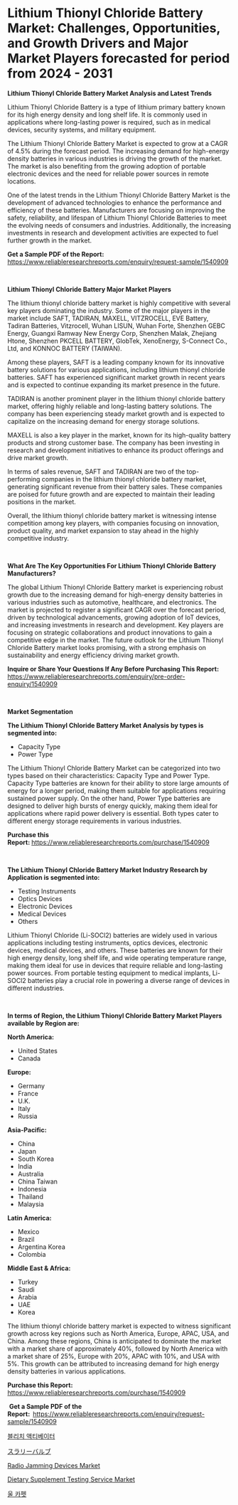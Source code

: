 <p><h1>Lithium Thionyl Chloride Battery Market: Challenges, Opportunities, and Growth Drivers and Major Market Players forecasted for period from 2024 - 2031</h1></p><p><strong>Lithium Thionyl Chloride Battery Market Analysis and Latest Trends</strong></p>
<p><p>Lithium Thionyl Chloride Battery is a type of lithium primary battery known for its high energy density and long shelf life. It is commonly used in applications where long-lasting power is required, such as in medical devices, security systems, and military equipment.</p><p>The Lithium Thionyl Chloride Battery Market is expected to grow at a CAGR of 4.5% during the forecast period. The increasing demand for high-energy density batteries in various industries is driving the growth of the market. The market is also benefiting from the growing adoption of portable electronic devices and the need for reliable power sources in remote locations.</p><p>One of the latest trends in the Lithium Thionyl Chloride Battery Market is the development of advanced technologies to enhance the performance and efficiency of these batteries. Manufacturers are focusing on improving the safety, reliability, and lifespan of Lithium Thionyl Chloride Batteries to meet the evolving needs of consumers and industries. Additionally, the increasing investments in research and development activities are expected to fuel further growth in the market.</p></p>
<p><strong>Get a Sample PDF of the Report:&nbsp;</strong> <a href="https://www.reliableresearchreports.com/enquiry/request-sample/1540909">https://www.reliableresearchreports.com/enquiry/request-sample/1540909</a></p>
<p>&nbsp;</p>
<p><strong>Lithium Thionyl Chloride Battery Major Market Players</strong></p>
<p><p>The lithium thionyl chloride battery market is highly competitive with several key players dominating the industry. Some of the major players in the market include SAFT, TADIRAN, MAXELL, VITZROCELL, EVE Battery, Tadiran Batteries, Vitzrocell, Wuhan LISUN, Wuhan Forte, Shenzhen GEBC Energy, Guangxi Ramway New Energy Corp, Shenzhen Malak, Zhejiang Htone, Shenzhen PKCELL BATTERY, GlobTek, XenoEnergy, S-Connect Co., Ltd, and KONNOC BATTERY (TAIWAN).</p><p>Among these players, SAFT is a leading company known for its innovative battery solutions for various applications, including lithium thionyl chloride batteries. SAFT has experienced significant market growth in recent years and is expected to continue expanding its market presence in the future.</p><p>TADIRAN is another prominent player in the lithium thionyl chloride battery market, offering highly reliable and long-lasting battery solutions. The company has been experiencing steady market growth and is expected to capitalize on the increasing demand for energy storage solutions.</p><p>MAXELL is also a key player in the market, known for its high-quality battery products and strong customer base. The company has been investing in research and development initiatives to enhance its product offerings and drive market growth.</p><p>In terms of sales revenue, SAFT and TADIRAN are two of the top-performing companies in the lithium thionyl chloride battery market, generating significant revenue from their battery sales. These companies are poised for future growth and are expected to maintain their leading positions in the market.</p><p>Overall, the lithium thionyl chloride battery market is witnessing intense competition among key players, with companies focusing on innovation, product quality, and market expansion to stay ahead in the highly competitive industry.</p></p>
<p>&nbsp;</p>
<p><strong>What Are The Key Opportunities For Lithium Thionyl Chloride Battery Manufacturers?</strong></p>
<p><p>The global Lithium Thionyl Chloride Battery market is experiencing robust growth due to the increasing demand for high-energy density batteries in various industries such as automotive, healthcare, and electronics. The market is projected to register a significant CAGR over the forecast period, driven by technological advancements, growing adoption of IoT devices, and increasing investments in research and development. Key players are focusing on strategic collaborations and product innovations to gain a competitive edge in the market. The future outlook for the Lithium Thionyl Chloride Battery market looks promising, with a strong emphasis on sustainability and energy efficiency driving market growth.</p></p>
<p><strong>Inquire or Share Your Questions If Any Before Purchasing This Report:</strong> <a href="https://www.reliableresearchreports.com/enquiry/pre-order-enquiry/1540909">https://www.reliableresearchreports.com/enquiry/pre-order-enquiry/1540909</a></p>
<p>&nbsp;</p>
<p><strong>Market Segmentation</strong></p>
<p><strong>The Lithium Thionyl Chloride Battery Market Analysis by types is segmented into:</strong></p>
<p><ul><li>Capacity Type</li><li>Power Type</li></ul></p>
<p><p>The Lithium Thionyl Chloride Battery Market can be categorized into two types based on their characteristics: Capacity Type and Power Type. Capacity Type batteries are known for their ability to store large amounts of energy for a longer period, making them suitable for applications requiring sustained power supply. On the other hand, Power Type batteries are designed to deliver high bursts of energy quickly, making them ideal for applications where rapid power delivery is essential. Both types cater to different energy storage requirements in various industries.</p></p>
<p><strong>Purchase this Report:&nbsp;</strong><a href="https://www.reliableresearchreports.com/purchase/1540909">https://www.reliableresearchreports.com/purchase/1540909</a></p>
<p>&nbsp;</p>
<p><strong>The Lithium Thionyl Chloride Battery Market Industry Research by Application is segmented into:</strong></p>
<p><ul><li>Testing Instruments</li><li>Optics Devices</li><li>Electronic Devices</li><li>Medical Devices</li><li>Others</li></ul></p>
<p><p>Lithium Thionyl Chloride (Li-SOCl2) batteries are widely used in various applications including testing instruments, optics devices, electronic devices, medical devices, and others. These batteries are known for their high energy density, long shelf life, and wide operating temperature range, making them ideal for use in devices that require reliable and long-lasting power sources. From portable testing equipment to medical implants, Li-SOCl2 batteries play a crucial role in powering a diverse range of devices in different industries.</p></p>
<p>&nbsp;</p>
<p><strong>In terms of Region, the Lithium Thionyl Chloride Battery Market Players available by Region are:</strong></p>
<p>
    <p> <strong> North America: </strong>
        <ul>
            <li>United States</li>
            <li>Canada</li>
        </ul>
        </p> 
    <p> <strong> Europe: </strong>
        <ul>
            <li>Germany</li>
            <li>France</li>
            <li>U.K.</li>
            <li>Italy</li>
            <li>Russia</li>
        </ul>
        </p> 
    <p> <strong> Asia-Pacific: </strong>
        <ul>
            <li>China</li>
            <li>Japan</li>
            <li>South Korea</li>
            <li>India</li>
            <li>Australia</li>
            <li>China Taiwan</li>
            <li>Indonesia</li>
            <li>Thailand</li>
            <li>Malaysia</li>
        </ul>
        </p> 
    <p> <strong> Latin America: </strong>
        <ul>
            <li>Mexico</li>
            <li>Brazil</li>
            <li>Argentina Korea</li>
            <li>Colombia</li>
        </ul>
        </p> 
    <p> <strong> Middle East & Africa: </strong>
        <ul>
            <li>Turkey</li>
            <li>Saudi</li>
            <li>Arabia</li>
            <li>UAE</li>
            <li>Korea</li>
        </ul>
    </p>
    </p>
<p><p>The lithium thionyl chloride battery market is expected to witness significant growth across key regions such as North America, Europe, APAC, USA, and China. Among these regions, China is anticipated to dominate the market with a market share of approximately 40%, followed by North America with a market share of 25%, Europe with 20%, APAC with 10%, and USA with 5%. This growth can be attributed to increasing demand for high energy density batteries in various applications.</p></p>
<p><strong>Purchase this Report: </strong><a href="https://www.reliableresearchreports.com/purchase/1540909">https://www.reliableresearchreports.com/purchase/1540909</a></p>
<p>&nbsp;<strong>Get a Sample PDF of the Report:&nbsp;&nbsp;</strong><a href="https://www.reliableresearchreports.com/enquiry/request-sample/1540909">https://www.reliableresearchreports.com/enquiry/request-sample/1540909</a></p>
<p><strong></strong></p>
<p><p><a href="https://github.com/akzkkws047661437/Market-Research-Report-List-1/blob/main/835349315461.md">블리치 액티베이터</a></p><p><a href="https://medium.com/@keithpiper1905/%E3%82%B9%E3%83%A9%E3%83%AA%E3%83%BC%E3%83%90%E3%83%AB%E3%83%96%E5%B8%82%E5%A0%B4%E3%81%AF-%E5%B8%82%E5%A0%B4%E3%82%B7%E3%82%A7%E3%82%A2-%E5%B8%82%E5%A0%B4%E5%8B%95%E5%90%91-%E5%B8%82%E5%A0%B4%E6%88%90%E9%95%B7%E3%81%AB%E9%96%A2%E3%81%99%E3%82%8B%E6%83%85%E5%A0%B1%E3%82%92%E6%8F%90%E4%BE%9B%E3%81%97%E3%81%BE%E3%81%99-fbe24cec4e4a">スラリーバルブ</a></p><p><a href="https://www.linkedin.com/pulse/radio-jamming-devices-market-comprehensive-report-its-share-hxbte?trackingId=R%2Fhq69Gq8TO7l5GSOQtDqA%3D%3D">Radio Jamming Devices Market</a></p><p><a href="https://www.linkedin.com/pulse/dietary-supplement-testing-service-market-growth-trends-covid-19-ifsie?trackingId=VzDNNoptaEavyiFuAVduGA%3D%3D">Dietary Supplement Testing Service Market</a></p><p><a href="https://medium.com/@santiagoiza565682023/%EC%96%91%EB%AA%A8-%EC%B9%B4%ED%8E%AB-%EC%8B%9C%EC%9E%A5%EC%9D%80-%EC%8B%9C%EC%9E%A5-%EC%A0%90%EC%9C%A0%EC%9C%A8-%EA%B7%9C%EB%AA%A8-%EB%B0%8F-2031%EB%85%84%EA%B9%8C%EC%A7%80%EC%9D%98-%EC%98%88%EC%83%81-%EC%98%88%EC%B8%A1%EC%97%90-%EC%B4%88%EC%A0%90%EC%9D%84-%EB%A7%9E%EC%B6%A5%EB%8B%88%EB%8B%A4-812c941a4ed7">울 카펫</a></p></p>